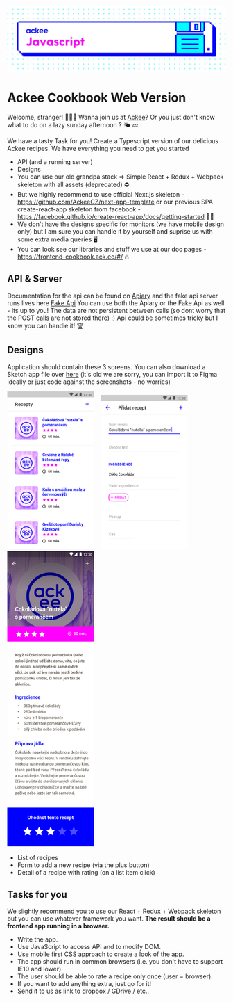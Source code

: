 ![Ackee javascript](img/ackee_javascript.jpeg)

# Ackee Cookbook Web Version

Welcome, stranger! 👨🏻‍💻 
Wanna join us at [Ackee][1]? Or you just don't know what to do on a lazy sunday afternoon ? 🌤 💤

We have a tasty Task for you! Create a Typescript version of our delicious Ackee recipes. We have everything you need to get you started
- API (and a running server)
- Designs
- You can use our old grandpa stack => Simple React + Redux + Webpack skeleton with all assets (deprecated) ⛔️
- But we highly recommend to use official Next.js skeleton - https://github.com/AckeeCZ/next-app-template or our previous SPA create-react-app skeleton from facebook - https://facebook.github.io/create-react-app/docs/getting-started 🙏🏻
- We don't have the designs specific for monitors (we have mobile design only) but I am sure you can handle it by yourself and suprise us with some extra media queries 🖥
- You can look see our libraries and stuff we use at our doc pages - https://frontend-cookbook.ack.ee/#/ 🔥

## API & Server
Documentation for the api can be found on [Apiary][2] and the
fake api server runs lives here [Fake Api][3]
You can use both the Apiary or the Fake Api as well - its up to you!
The data are not persistent between calls (so dont worry that the POST calls are not stored there) :) 
Api could be sometimes tricky but I know you can handle it! 🏆

## Designs
Application should contain these 3 screens. You can also download a Sketch app file over [here][4] (it's old we are sorry, you can import it to Figma ideally or just code against the screenshots - no worries)

<img src="https://raw.githubusercontent.com/AckeeCZ/cookbook-web-task/master/screens/01_list.png" width="200">&nbsp;&nbsp;&nbsp;
<img src="https://raw.githubusercontent.com/AckeeCZ/cookbook-web-task/master/screens/03_add.png" width="200">&nbsp;
<img src="https://raw.githubusercontent.com/AckeeCZ/cookbook-web-task/master/screens/02_detail.png" width="200">&nbsp;&nbsp;&nbsp;

- List of recipes
- Form to add a new recipe (via the plus button)
- Detail of a recipe with rating (on a list item click)

## Tasks for you

We slightly recommend you to use our React + Redux + Webpack skeleton but you can use whatever framework you want. **The result should be a frontend app running in a browser.**

- Write the app.
- Use JavaScript to access API and to modify DOM.
- Use mobile first CSS approach to create a look of the app.
- The app should run in common browsers (i.e. you don't have to support IE10 and lower).
- The user should be able to rate a recipe only once (user = browser).
- If you want to add anything extra, just go for it!
- Send it to us as link to dropbox / GDrive / etc..

[1]:	https://ackee.cz
[2]:	http://docs.cookbook3.apiary.io/#introduction/recipes
[3]:	https://github.com/AckeeCZ/web-task-cookbook-fake-api
[4]:	https://raw.githubusercontent.com/AckeeCZ/cookbook-android-task/master/screens/ackee_cookbook.sketch
[5]:	https://github.com/AckeeCZ/android-cookbook
